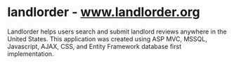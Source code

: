 # landlorder - www.landlorder.org

Landlorder helps users search and submit landlord reviews anywhere in the United States. 
This application was created using ASP MVC, MSSQL, Javascript, AJAX, CSS, and Entity Framework database first implementation.
